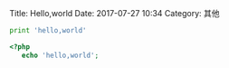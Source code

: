 Title: Hello,world
Date: 2017-07-27 10:34
Category: 其他

```python
print 'hello,world'
```

```php
<?php
   echo 'hello,world';
```
